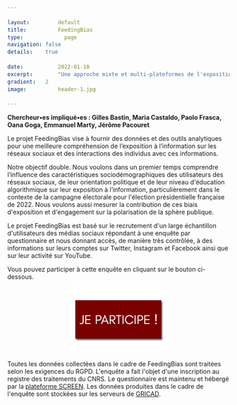 ```yaml
---

layout:			default
title:  		FeedingBias
type:			  page
navigation: false
details:    true

date:   		2022-01-10
excerpt: 		"Une approche mixte et multi-plateformes de l'exposition aux médias sur les réseaux sociaux "
gradient: 	2
image: 			header-1.jpg

---
```


**Chercheur•es impliqué•es : Gilles Bastin, Maria Castaldo, Paolo Frasca, Oana Goga, Emmanuel Marty, Jérôme Pacouret**

Le projet FeedingBias vise à fournir des données et des outils analytiques pour une meilleure compréhension de l’exposition à l’information sur les réseaux sociaux et des interactions des individus avec ces informations.

Notre objectif double. Nous voulons dans un premier temps comprendre l’influence des caractéristiques sociodémographiques des utilisateurs des réseaux sociaux, de leur orientation politique et de leur niveau d'éducation algorithmique sur leur exposition à l’information, particulièrement dans le contexte de la campagne électorale pour l'élection présidentielle française de 2022. Nous voulons aussi mesurer la contribution de ces biais d'exposition et d'engagement sur la polarisation de la sphère publique.

Le projet FeedingBias est basé sur le recrutement d'un large échantillon d'utilisateurs des médias sociaux répondant à une enquête par questionnaire et nous donnant accès, de manière très contrôlée, à des informations sur leurs comptes sur Twitter, Instagram et Facebook ainsi que sur leur activité sur YouTube.

Vous pouvez participer à cette enquête en cliquant sur le bouton ci-dessous.

<center><img src="images/Bouton-Je-Participe.png"></center>

Toutes les données collectées dans le cadre de FeedingBias sont traitées selon les exigences du RGPD. L'enquête a fait l'objet d'une inscription au registre des traitements du CNRS. Le questionnaire est maintenu et hébergé par la [plateforme SCREEN](https://www.msh-alpes.fr/plateformes/screen). Les données produites dans le cadre de l'enquête sont stockées sur les serveurs de [GRICAD](https://gricad.univ-grenoble-alpes.fr/).
